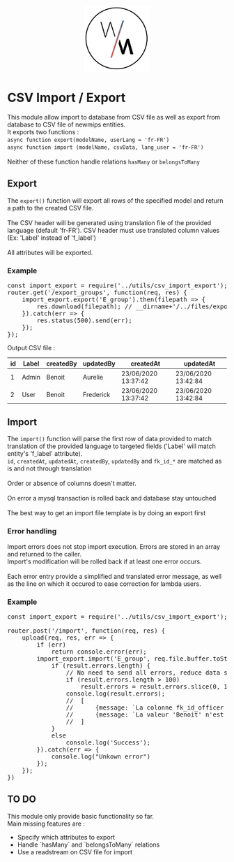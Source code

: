 <p align="center">
	<img width="150" height="150" src="https://raw.githubusercontent.com/newmips/newmips/dev/public/img/FAVICON-GRAND-01.png">
</p>

# CSV Import / Export

This module allow import to database from CSV file as well as export from database to CSV file of newmips entities.
<br>
It exports two functions :
<br>
`async function export(modelName, userLang = 'fr-FR')`
<br>
`async function import (modelName, csvData, lang_user = 'fr-FR')`
<br>
<br>
Neither of these function handle relations `hasMany` or `belongsToMany`

## Export

The `export()` function will export all rows of the specified model and return a path to the created CSV file.
<br>
<br>
The CSV header will be generated using translation file of the provided language (default 'fr-FR'). CSV header must use translated column values (Ex: 'Label' instead of 'f_label')
<br>
<br>
All attributes will be exported.

### Example

<pre>
const import_export = require('../utils/csv_import_export');
router.get('/export_groups', function(req, res) {
	import_export.export('E_group').then(filepath => {
		res.download(filepath); // __dirname+'/../files/export/export_E_group_123731387.csv'
	}).catch(err => {
		res.status(500).send(err);
	});
});
</pre>

Output CSV file :
<table>
	<thead>
		<tr>
			<th>id</th>
			<th>Label</th>
			<th>createdBy</th>
			<th>updatedBy</th>
			<th>createdAt</th>
			<th>updatedAt</th>
		</tr>
	</thead>
	<tbody>
		<tr>
			<td>1</td>
			<td>Admin</td>
			<td>Benoit</td>
			<td>Aurelie</td>
			<td>23/06/2020 13:37:42</td>
			<td>23/06/2020 13:42:84</td>
		</tr>
		<tr>
			<td>2</td>
			<td>User</td>
			<td>Benoit</td>
			<td>Frederick</td>
			<td>23/06/2020 13:37:42</td>
			<td>23/06/2020 13:42:84</td>
		</tr>
	</tbody>
</table>

## Import

The `import()` function will parse the first row of data provided to match translation of the provided language to targeted fields ('Label' will match entity's 'f_label' attribute).
<br>
`id`, `createdAt`, `updatedAt`, `createdBy`, `updatedBy` and `fk_id_*` are matched as is and not through translation
<br>
<br>
Order or absence of columns doesn't matter.
<br>
<br>
On error a mysql transaction is rolled back and database stay untouched
<br>
<br>
The best way to get an import file template is by doing an export first

### Error handling

Import errors does not stop import execution. Errors are stored in an array and returned to the caller.
<br>
Import's modification will be rolled back if at least one error occurs.
<br>
<br>
Each error entry provide a simplified and translated error message, as well as the line on which it occured to ease correction for lambda users.

### Example

<pre>
const import_export = require('../utils/csv_import_export');<br>
router.post('/import', function(req, res) {
	upload(req, res, err => {
		if (err)
			return console.error(err);
		import_export.import('E_group', req.file.buffer.toString()).then(result => {
            if (result.errors.length) {
                // No need to send all errors, reduce data sent
                if (result.errors.length > 100)
                    result.errors = result.errors.slice(0, 100);
                console.log(result.errors);
				//	[
				//		{message: `La colonne fk_id_officer réference un ID inexistant de l'entité User`, row: 1}
				//		{message: `La valeur 'Benoit' n'est pas valide pour la colonne Id. Un type 'integer' est attendu`, row: 2}
				//	]
            }
            else
            	console.log('Success');
		}).catch(err => {
			console.log("Unkown error")
		});
	});
})
</pre>

## TO DO

This module only provide basic functionality so far.
<br>
Main missing features are :
<ul>
	<li>Specify which attributes to export</li>
	<li>Handle `hasMany` and `belongsToMany` relations</li>
	<li>Use a readstream on CSV file for import</li>
</ul>
